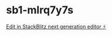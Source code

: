 # sb1-mlrq7y7s

[Edit in StackBlitz next generation editor ⚡️](https://stackblitz.com/~/github.com/rishi0606/sb1-mlrq7y7s)
